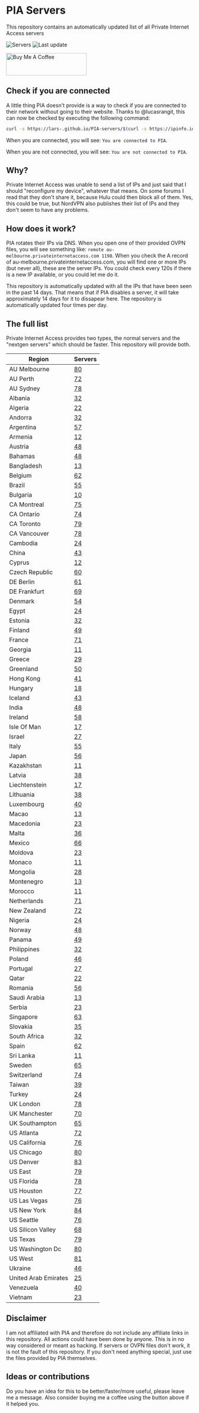 # PIA Servers
This repository contains an automatically updated list of all Private Internet Access servers

![Servers](https://img.shields.io/badge/servers-4571-brightgreen) ![Last update](https://img.shields.io/badge/last%20update-2022--03--03%2023%3A42%20CET-brightgreen) 

<a href="https://www.buymeacoffee.com/Lars-" target="_blank"><img src="https://cdn.buymeacoffee.com/buttons/v2/default-orange.png" alt="Buy Me A Coffee" height="60" style="height: 60px !important;width: 217px !important;" ></a>

## Check if you are connected
A little thing PIA doesn't provide is a way to check if you are connected to their network without going to their website.
Thanks to @lucasrangit, this can now be checked by executing the following command:
```bash
curl -s https://lars-.github.io/PIA-servers/$(curl -s https://ipinfo.io/ip)
```

When you are connected, you will see: `You are connected to PIA`.

When you are not connected, you will see: `You are not connected to PIA`.

## Why?
Private Internet Access was unable to send a list of IPs and just said that I should "reconfigure my device", whatever that means.
On some forums I read that they don't share it, because Hulu could then block all of them. Yes, this could be true, but NordVPN also publishes their list of IPs and they don't seem to have any problems.

## How does it work?
PIA rotates their IPs via DNS. When you open one of their provided OVPN files, you will see something like:
`remote au-melbourne.privateinternetaccess.com 1198`. When you check the A record of au-melbourne.privateinternetaccess.com, you will find one or more IPs (but never all), these are the server IPs.
You could check every 120s if there is a new IP available, or you could let me do it.

This repository is automatically updated with all the IPs that have been seen in the past 14 days. That means that if PIA disables a server, it will take approximately 14 days for it to dissapear here.
The repository is automatically updated four times per day.

## The full list
Private Internet Access provides two types, the normal servers and the "nextgen servers" which should be faster. This repository will provide both.

Region | Servers
------ |--------
AU Melbourne | [80](https://github.com/Lars-/PIA-servers/tree/master/regions/AU%20Melbourne)
AU Perth | [72](https://github.com/Lars-/PIA-servers/tree/master/regions/AU%20Perth)
AU Sydney | [78](https://github.com/Lars-/PIA-servers/tree/master/regions/AU%20Sydney)
Albania | [32](https://github.com/Lars-/PIA-servers/tree/master/regions/Albania)
Algeria | [22](https://github.com/Lars-/PIA-servers/tree/master/regions/Algeria)
Andorra | [32](https://github.com/Lars-/PIA-servers/tree/master/regions/Andorra)
Argentina | [57](https://github.com/Lars-/PIA-servers/tree/master/regions/Argentina)
Armenia | [12](https://github.com/Lars-/PIA-servers/tree/master/regions/Armenia)
Austria | [48](https://github.com/Lars-/PIA-servers/tree/master/regions/Austria)
Bahamas | [48](https://github.com/Lars-/PIA-servers/tree/master/regions/Bahamas)
Bangladesh | [13](https://github.com/Lars-/PIA-servers/tree/master/regions/Bangladesh)
Belgium | [62](https://github.com/Lars-/PIA-servers/tree/master/regions/Belgium)
Brazil | [55](https://github.com/Lars-/PIA-servers/tree/master/regions/Brazil)
Bulgaria | [10](https://github.com/Lars-/PIA-servers/tree/master/regions/Bulgaria)
CA Montreal | [75](https://github.com/Lars-/PIA-servers/tree/master/regions/CA%20Montreal)
CA Ontario | [74](https://github.com/Lars-/PIA-servers/tree/master/regions/CA%20Ontario)
CA Toronto | [79](https://github.com/Lars-/PIA-servers/tree/master/regions/CA%20Toronto)
CA Vancouver | [78](https://github.com/Lars-/PIA-servers/tree/master/regions/CA%20Vancouver)
Cambodia | [24](https://github.com/Lars-/PIA-servers/tree/master/regions/Cambodia)
China | [43](https://github.com/Lars-/PIA-servers/tree/master/regions/China)
Cyprus | [12](https://github.com/Lars-/PIA-servers/tree/master/regions/Cyprus)
Czech Republic | [60](https://github.com/Lars-/PIA-servers/tree/master/regions/Czech%20Republic)
DE Berlin | [61](https://github.com/Lars-/PIA-servers/tree/master/regions/DE%20Berlin)
DE Frankfurt | [69](https://github.com/Lars-/PIA-servers/tree/master/regions/DE%20Frankfurt)
Denmark | [54](https://github.com/Lars-/PIA-servers/tree/master/regions/Denmark)
Egypt | [24](https://github.com/Lars-/PIA-servers/tree/master/regions/Egypt)
Estonia | [32](https://github.com/Lars-/PIA-servers/tree/master/regions/Estonia)
Finland | [49](https://github.com/Lars-/PIA-servers/tree/master/regions/Finland)
France | [71](https://github.com/Lars-/PIA-servers/tree/master/regions/France)
Georgia | [11](https://github.com/Lars-/PIA-servers/tree/master/regions/Georgia)
Greece | [29](https://github.com/Lars-/PIA-servers/tree/master/regions/Greece)
Greenland | [50](https://github.com/Lars-/PIA-servers/tree/master/regions/Greenland)
Hong Kong | [41](https://github.com/Lars-/PIA-servers/tree/master/regions/Hong%20Kong)
Hungary | [18](https://github.com/Lars-/PIA-servers/tree/master/regions/Hungary)
Iceland | [43](https://github.com/Lars-/PIA-servers/tree/master/regions/Iceland)
India | [48](https://github.com/Lars-/PIA-servers/tree/master/regions/India)
Ireland | [58](https://github.com/Lars-/PIA-servers/tree/master/regions/Ireland)
Isle Of Man | [17](https://github.com/Lars-/PIA-servers/tree/master/regions/Isle%20Of%20Man)
Israel | [27](https://github.com/Lars-/PIA-servers/tree/master/regions/Israel)
Italy | [55](https://github.com/Lars-/PIA-servers/tree/master/regions/Italy)
Japan | [56](https://github.com/Lars-/PIA-servers/tree/master/regions/Japan)
Kazakhstan | [11](https://github.com/Lars-/PIA-servers/tree/master/regions/Kazakhstan)
Latvia | [38](https://github.com/Lars-/PIA-servers/tree/master/regions/Latvia)
Liechtenstein | [17](https://github.com/Lars-/PIA-servers/tree/master/regions/Liechtenstein)
Lithuania | [38](https://github.com/Lars-/PIA-servers/tree/master/regions/Lithuania)
Luxembourg | [40](https://github.com/Lars-/PIA-servers/tree/master/regions/Luxembourg)
Macao | [13](https://github.com/Lars-/PIA-servers/tree/master/regions/Macao)
Macedonia | [23](https://github.com/Lars-/PIA-servers/tree/master/regions/Macedonia)
Malta | [36](https://github.com/Lars-/PIA-servers/tree/master/regions/Malta)
Mexico | [66](https://github.com/Lars-/PIA-servers/tree/master/regions/Mexico)
Moldova | [23](https://github.com/Lars-/PIA-servers/tree/master/regions/Moldova)
Monaco | [11](https://github.com/Lars-/PIA-servers/tree/master/regions/Monaco)
Mongolia | [28](https://github.com/Lars-/PIA-servers/tree/master/regions/Mongolia)
Montenegro | [13](https://github.com/Lars-/PIA-servers/tree/master/regions/Montenegro)
Morocco | [11](https://github.com/Lars-/PIA-servers/tree/master/regions/Morocco)
Netherlands | [71](https://github.com/Lars-/PIA-servers/tree/master/regions/Netherlands)
New Zealand | [72](https://github.com/Lars-/PIA-servers/tree/master/regions/New%20Zealand)
Nigeria | [24](https://github.com/Lars-/PIA-servers/tree/master/regions/Nigeria)
Norway | [48](https://github.com/Lars-/PIA-servers/tree/master/regions/Norway)
Panama | [49](https://github.com/Lars-/PIA-servers/tree/master/regions/Panama)
Philippines | [32](https://github.com/Lars-/PIA-servers/tree/master/regions/Philippines)
Poland | [46](https://github.com/Lars-/PIA-servers/tree/master/regions/Poland)
Portugal | [27](https://github.com/Lars-/PIA-servers/tree/master/regions/Portugal)
Qatar | [22](https://github.com/Lars-/PIA-servers/tree/master/regions/Qatar)
Romania | [56](https://github.com/Lars-/PIA-servers/tree/master/regions/Romania)
Saudi Arabia | [13](https://github.com/Lars-/PIA-servers/tree/master/regions/Saudi%20Arabia)
Serbia | [23](https://github.com/Lars-/PIA-servers/tree/master/regions/Serbia)
Singapore | [63](https://github.com/Lars-/PIA-servers/tree/master/regions/Singapore)
Slovakia | [35](https://github.com/Lars-/PIA-servers/tree/master/regions/Slovakia)
South Africa | [32](https://github.com/Lars-/PIA-servers/tree/master/regions/South%20Africa)
Spain | [62](https://github.com/Lars-/PIA-servers/tree/master/regions/Spain)
Sri Lanka | [11](https://github.com/Lars-/PIA-servers/tree/master/regions/Sri%20Lanka)
Sweden | [65](https://github.com/Lars-/PIA-servers/tree/master/regions/Sweden)
Switzerland | [74](https://github.com/Lars-/PIA-servers/tree/master/regions/Switzerland)
Taiwan | [39](https://github.com/Lars-/PIA-servers/tree/master/regions/Taiwan)
Turkey | [24](https://github.com/Lars-/PIA-servers/tree/master/regions/Turkey)
UK London | [78](https://github.com/Lars-/PIA-servers/tree/master/regions/UK%20London)
UK Manchester | [70](https://github.com/Lars-/PIA-servers/tree/master/regions/UK%20Manchester)
UK Southampton | [65](https://github.com/Lars-/PIA-servers/tree/master/regions/UK%20Southampton)
US Atlanta | [72](https://github.com/Lars-/PIA-servers/tree/master/regions/US%20Atlanta)
US California | [76](https://github.com/Lars-/PIA-servers/tree/master/regions/US%20California)
US Chicago | [80](https://github.com/Lars-/PIA-servers/tree/master/regions/US%20Chicago)
US Denver | [83](https://github.com/Lars-/PIA-servers/tree/master/regions/US%20Denver)
US East | [79](https://github.com/Lars-/PIA-servers/tree/master/regions/US%20East)
US Florida | [78](https://github.com/Lars-/PIA-servers/tree/master/regions/US%20Florida)
US Houston | [77](https://github.com/Lars-/PIA-servers/tree/master/regions/US%20Houston)
US Las Vegas | [76](https://github.com/Lars-/PIA-servers/tree/master/regions/US%20Las%20Vegas)
US New York | [84](https://github.com/Lars-/PIA-servers/tree/master/regions/US%20New%20York)
US Seattle | [76](https://github.com/Lars-/PIA-servers/tree/master/regions/US%20Seattle)
US Silicon Valley | [68](https://github.com/Lars-/PIA-servers/tree/master/regions/US%20Silicon%20Valley)
US Texas | [79](https://github.com/Lars-/PIA-servers/tree/master/regions/US%20Texas)
US Washington Dc | [80](https://github.com/Lars-/PIA-servers/tree/master/regions/US%20Washington%20Dc)
US West | [81](https://github.com/Lars-/PIA-servers/tree/master/regions/US%20West)
Ukraine | [46](https://github.com/Lars-/PIA-servers/tree/master/regions/Ukraine)
United Arab Emirates | [25](https://github.com/Lars-/PIA-servers/tree/master/regions/United%20Arab%20Emirates)
Venezuela | [40](https://github.com/Lars-/PIA-servers/tree/master/regions/Venezuela)
Vietnam | [23](https://github.com/Lars-/PIA-servers/tree/master/regions/Vietnam)


## Disclaimer
I am not affiliated with PIA and therefore do not include any affiliate links in this repository. 
All actions could have been done by anyone. This is in no way considered or meant as hacking. 
If servers or OVPN files don't work, it is not the fault of this repository. If you don't need anything special, just use the files provided by PIA themselves.

## Ideas or contributions
Do you have an idea for this to be better/faster/more useful, please leave me a message. Also consider buying me a coffee using the button above if it helped you.

